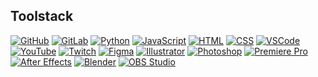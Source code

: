 <h2> Toolstack </h2>

[![GitHub](https://img.shields.io/badge/GitHub-f1f1f1?style=for-the-badge&logo=GitHub&logoColor=black)](https://github.com)
[![GitLab](https://img.shields.io/badge/GitLab-f1f1f1?style=for-the-badge&logo=GitLab&logoColor=black)](https://gitlab.com)
[![Python](https://img.shields.io/badge/Python-f1f1f1?style=for-the-badge&logo=Python&logoColor=black)](https://www.python.org)
[![JavaScript](https://img.shields.io/badge/JavaScript-f1f1f1?style=for-the-badge&logo=JavaScript&logoColor=black)](https://developer.mozilla.org/en-US/docs/Web/JavaScript)
[![HTML](https://img.shields.io/badge/HTML-f1f1f1?style=for-the-badge&logo=HTML5&logoColor=black)](https://developer.mozilla.org/en-US/docs/Web/HTML)
[![CSS](https://img.shields.io/badge/CSS-f1f1f1?style=for-the-badge&logo=CSS3&logoColor=black)](https://developer.mozilla.org/en-US/docs/Web/CSS)
[![VSCode](https://img.shields.io/badge/VSCode-f1f1f1?style=for-the-badge&logo=Visual-Studio-Code&logoColor=black)](https://code.visualstudio.com)
[![YouTube](https://img.shields.io/badge/YouTube-f1f1f1?style=for-the-badge&logo=YouTube&logoColor=black)](https://www.youtube.com)
[![Twitch](https://img.shields.io/badge/Twitch-f1f1f1?style=for-the-badge&logo=Twitch&logoColor=black)](https://www.twitch.tv)
[![Figma](https://img.shields.io/badge/Figma-f1f1f1?style=for-the-badge&logo=Figma&logoColor=black)](https://www.figma.com)
[![Illustrator](https://img.shields.io/badge/Illustrator-f1f1f1?style=for-the-badge&logo=AdobeIllustrator&logoColor=black)](https://www.adobe.com/products/illustrator.html)
[![Photoshop](https://img.shields.io/badge/Photoshop-f1f1f1?style=for-the-badge&logo=AdobePhotoshop&logoColor=black)](https://www.adobe.com/products/photoshop.html)
[![Premiere Pro](https://img.shields.io/badge/Premiere_Pro-f1f1f1?style=for-the-badge&logo=AdobePremierePro&logoColor=black)](https://www.adobe.com/products/premiere.html)
[![After Effects](https://img.shields.io/badge/After_Effects-f1f1f1?style=for-the-badge&logo=AdobeAfterEffects&logoColor=black)](https://www.adobe.com/products/aftereffects.html)
[![Blender](https://img.shields.io/badge/Blender-f1f1f1?style=for-the-badge&logo=Blender&logoColor=black)](https://www.blender.org)
[![OBS Studio](https://img.shields.io/badge/OBS_Studio-f1f1f1?style=for-the-badge&logo=OBS-Studio&logoColor=black)](https://obsproject.com)





<!---
NicholasIliou/NicholasIliou is a ✨ special ✨ repository because its `README.md` (this file) appears on your GitHub profile.
You can click the Preview link to take a look at your changes.
--->
